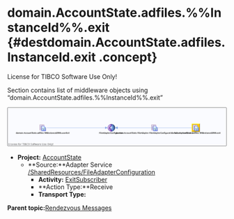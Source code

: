 # domain.AccountState.adfiles.%%InstanceId%%.exit {#destdomain.AccountState.adfiles.__InstanceId__.exit .concept}

License for TIBCO Software Use Only!

Section contains list of middleware objects using “domain.AccountState.adfiles.%%InstanceId%%.exit”

![](dest_Id102.png)

-   **Project:** [AccountState](../projs/AccountState.md)
    -   **Source:**Adapter Service [/SharedResources/FileAdapterConfiguration](../../../projects/AccountState/SharedResources/FileAdapterConfiguration.adfiles.md)
        -   **Activity:** [ExitSubscriber](../projs/act_101.md)
        -   **Action Type:**Receive
        -   **Transport Type:**

**Parent topic:**[Rendezvous Messages](../../../crossref/dest/msgs/common/RendezvousMessages.md)

